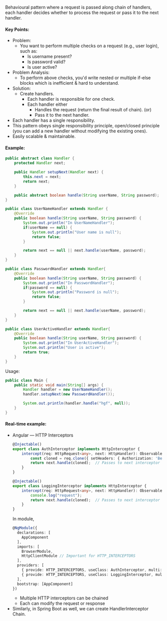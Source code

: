 Behavioural pattern where a request is passed along chain of handlers, each handler decides whether to process the request or pass it to the next handler.

#### Key Points:
* Problem:
    * You want to perform multiple checks on a request (e.g., user login), such as:
        * Is username present?
        * Is password valid?
        * Is user active?
* Problem Analysis:
    * To perform above checks, you'd write nested or multiple if-else blocks which is inefficient & hard to understand.
* Solution:
    * Create handlers.
        * Each handler is responsible for one check.
        * Each handler either
            * Handles the request (return the final result of chain). (or)
            * Pass it to the next handler.
* Each handler has a single responsibility.
* This pattern obeys single responsibility principle, open/closed principle (you can add a new handler without modifying the existing ones).
* Easily scalable & maintainable.

#### Example:
```java
public abstract class Handler {
    protected Handler next;

    public Handler setupNext(Handler next) {
        this.next = next;
        return next;
    }

    public abstract boolean handle(String userName, String password);
}
```

```java
public class UserNameHandler extends Handler {
    @Override
    public boolean handle(String userName, String password) {
        System.out.println("In UserNameHandler");
        if(userName == null) {
            System.out.println("User name is null");
            return false;
        }

        return next == null || next.handle(userName, password);
    }
}
```

```java
public class PasswordHandler extends Handler{
    @Override
    public boolean handle(String userName, String password) {
        System.out.println("In PasswordHandler");
        if(password == null) {
            System.out.println("Password is null");
            return false;
        }

        return next == null || next.handle(userName, password);
    }
}
```

```java
public class UserActiveHandler extends Handler{
    @Override
    public boolean handle(String userName, String password) {
        System.out.println("In UserActiveHandler");
        System.out.println("User is active");
        return true;
    }
}
```
Usage:
```java
public class Main {
    public static void main(String[] args) {
        Handler handler = new UserNameHandler();
        handler.setupNext(new PasswordHandler());

        System.out.println(handler.handle("hgf", null));
    }
}
```

#### Real-time example:
* Angular — HTTP Interceptors
    ```ts
    @Injectable()
    export class AuthInterceptor implements HttpInterceptor {
        intercept(req: HttpRequest<any>, next: HttpHandler): Observable<HttpEvent<any>> {
            const cloned = req.clone({ setHeaders: { Authorization: 'Bearer token' } });
            return next.handle(cloned);  // Passes to next interceptor or backend
        }
    }
    ```
    ```ts
    @Injectable()
    export class LoggingInterceptor implements HttpInterceptor {
        intercept(req: HttpRequest<any>, next: HttpHandler): Observable<HttpEvent<any>> {
            console.log("request");
            return next.handle(cloned);  // Passes to next interceptor or backend
        }
    }
    ```
    In module,
    ```ts
    @NgModule({
      declarations: [
        AppComponent
      ],
      imports: [
        BrowserModule,
        HttpClientModule // Important for HTTP_INTERCEPTORS
      ],
      providers: [
        { provide: HTTP_INTERCEPTORS, useClass: AuthInterceptor, multi: true },
        { provide: HTTP_INTERCEPTORS, useClass: LoggingInterceptor, multi: true }
      ],
      bootstrap: [AppComponent]
    })
    ```
    * Multiple HTTP interceptors can be chained
    * Each can modify the request or response
* Similarly, in Spring Boot as well, we can create HandlerInterceptor Chain.